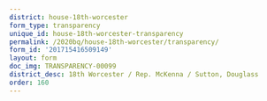 ```yaml
---
district: house-18th-worcester
form_type: transparency
unique_id: house-18th-worcester-transparency
permalink: /2020bq/house-18th-worcester/transparency/
form_id: '201715416509149'
layout: form
doc_img: TRANSPARENCY-00099
district_desc: 18th Worcester / Rep. McKenna / Sutton, Douglass
order: 160
---
```

